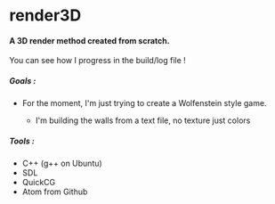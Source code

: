 # render3D

<h4>A 3D render method created from scratch.</h4>

You can see how I progress in the build/log file ! 

<h5>Goals :</h5>
<ul>
<li>For the moment, I'm just trying to create a Wolfenstein style game.</li>
<ul>
<li>I'm building the walls from a text file, no texture just colors</li>
</ul>
</ul>

<h5>Tools :</h5>
<ul>
<li>C++ (g++ on Ubuntu)</li>
<li>SDL</li>
<li>QuickCG</li>
<li>Atom from Github</li>
</ul>
